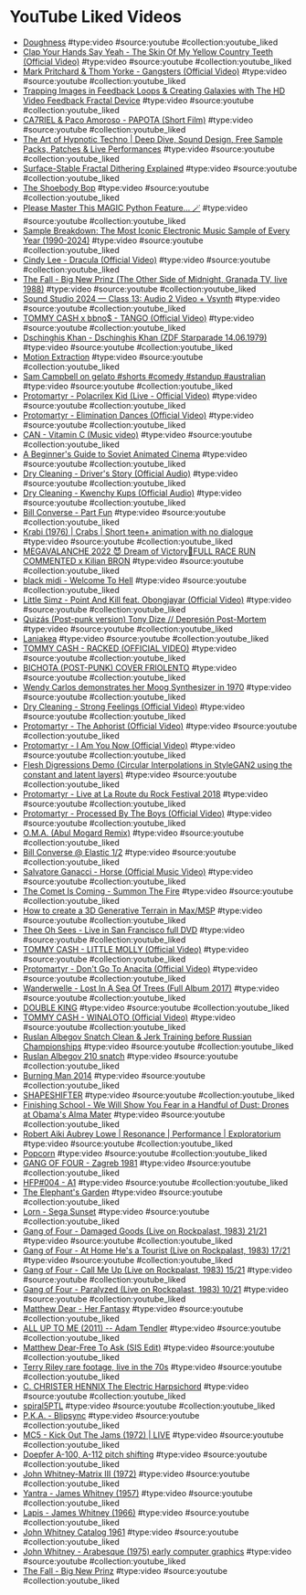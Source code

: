 # YouTube Liked Videos

- [Doughness](https://www.youtube.com/watch?v=ys0lfCjbgvw) #type:video #source:youtube #collection:youtube_liked
- [Clap Your Hands Say Yeah - The Skin Of My Yellow Country Teeth (Official Video)](https://www.youtube.com/watch?v=hMpx2pQZ8P0) #type:video #source:youtube #collection:youtube_liked
- [Mark Pritchard & Thom Yorke - Gangsters (Official Video)](https://www.youtube.com/watch?v=m32xZaxzadw) #type:video #source:youtube #collection:youtube_liked
- [Trapping Images in Feedback Loops & Creating Galaxies with The HD Video Feedback Fractal Device](https://www.youtube.com/watch?v=D3eHKI0nvKA) #type:video #source:youtube #collection:youtube_liked
- [CA7RIEL & Paco Amoroso - PAPOTA (Short Film)](https://www.youtube.com/watch?v=zYc1qMe_kpc) #type:video #source:youtube #collection:youtube_liked
- [The Art of Hypnotic Techno | Deep Dive, Sound Design, Free Sample Packs, Patches & Live Performances](https://www.youtube.com/watch?v=ri9lZVR_eRA) #type:video #source:youtube #collection:youtube_liked
- [Surface-Stable Fractal Dithering Explained](https://www.youtube.com/watch?v=HPqGaIMVuLs) #type:video #source:youtube #collection:youtube_liked
- [The Shoebody Bop](https://www.youtube.com/watch?v=mRNtw_Tc1Jc) #type:video #source:youtube #collection:youtube_liked
- [Please Master This MAGIC Python Feature... 🪄](https://www.youtube.com/watch?v=qqp6QN20CpE) #type:video #source:youtube #collection:youtube_liked
- [Sample Breakdown: The Most Iconic Electronic Music Sample of Every Year (1990-2024)](https://www.youtube.com/watch?v=FpaoCUEhZJM) #type:video #source:youtube #collection:youtube_liked
- [Cindy Lee - Dracula (Official Video)](https://www.youtube.com/watch?v=URewU5ll7VY) #type:video #source:youtube #collection:youtube_liked
- [The Fall - Big New Prinz (The Other Side of Midnight, Granada TV, live 1988)](https://www.youtube.com/watch?v=fx7x8km8d-c) #type:video #source:youtube #collection:youtube_liked
- [Sound Studio 2024 — Class 13: Audio 2 Video + Vsynth](https://www.youtube.com/watch?v=uQzCAnL6S7M) #type:video #source:youtube #collection:youtube_liked
- [TOMMY CASH x bbno$ - TANGO (Official Video)](https://www.youtube.com/watch?v=rkT_gSJS9UU) #type:video #source:youtube #collection:youtube_liked
- [Dschinghis Khan - Dschinghis Khan (ZDF Starparade 14.06.1979)](https://www.youtube.com/watch?v=1AXlVZRpweI) #type:video #source:youtube #collection:youtube_liked
- [Motion Extraction](https://www.youtube.com/watch?v=NSS6yAMZF78) #type:video #source:youtube #collection:youtube_liked
- [Sam Campbell on gelato #shorts #comedy #standup #australian](https://www.youtube.com/watch?v=M-m12GKK-68) #type:video #source:youtube #collection:youtube_liked
- [Protomartyr - Polacrilex Kid (Live - Official Video)](https://www.youtube.com/watch?v=Gz2G5fymqTM) #type:video #source:youtube #collection:youtube_liked
- [Protomartyr - Elimination Dances (Official Video)](https://www.youtube.com/watch?v=6Uf98p7Dsdk) #type:video #source:youtube #collection:youtube_liked
- [CAN - Vitamin C (Music video)](https://www.youtube.com/watch?v=JXsd5W8ofDw) #type:video #source:youtube #collection:youtube_liked
- [A Beginner's Guide to Soviet Animated Cinema](https://www.youtube.com/watch?v=E0OQIraSHqs) #type:video #source:youtube #collection:youtube_liked
- [Dry Cleaning - Driver's Story (Official Audio)](https://www.youtube.com/watch?v=vtPokpCv8Nw) #type:video #source:youtube #collection:youtube_liked
- [Dry Cleaning - Kwenchy Kups (Official Audio)](https://www.youtube.com/watch?v=Wfr1GyyI2Sc) #type:video #source:youtube #collection:youtube_liked
- [Bill Converse - Part Fun](https://www.youtube.com/watch?v=UKBVwZuL71Q) #type:video #source:youtube #collection:youtube_liked
- [Krabi (1976) | Crabs | Short teen+ animation with no dialogue](https://www.youtube.com/watch?v=igROsVAk7fY) #type:video #source:youtube #collection:youtube_liked
- [MEGAVALANCHE 2022 😈 Dream of Victory🥇FULL RACE RUN COMMENTED x Kilian BRON](https://www.youtube.com/watch?v=LkMBvntR1cM) #type:video #source:youtube #collection:youtube_liked
- [black midi - Welcome To Hell](https://www.youtube.com/watch?v=Efmq_uXt1Rk) #type:video #source:youtube #collection:youtube_liked
- [Little Simz - Point And Kill feat. Obongjayar (Official Video)](https://www.youtube.com/watch?v=tvY31eN3gtE) #type:video #source:youtube #collection:youtube_liked
- [Quizás (Post-punk version) Tony Dize // Depresión Post-Mortem](https://www.youtube.com/watch?v=pnNeFDkScbM) #type:video #source:youtube #collection:youtube_liked
- [Laniakea](https://www.youtube.com/watch?v=l0TYmumdjX0) #type:video #source:youtube #collection:youtube_liked
- [TOMMY CASH - RACKED (OFFICIAL VIDEO)](https://www.youtube.com/watch?v=w7yG1P2Nq_w) #type:video #source:youtube #collection:youtube_liked
- [BICHOTA (POST-PUNK) COVER FRIOLENTO](https://www.youtube.com/watch?v=gULONZzTPS8) #type:video #source:youtube #collection:youtube_liked
- [Wendy Carlos demonstrates her Moog Synthesizer in 1970](https://www.youtube.com/watch?v=4SBDH5uhs4Q) #type:video #source:youtube #collection:youtube_liked
- [Dry Cleaning - Strong Feelings (Official Video)](https://www.youtube.com/watch?v=XsujZ82VKDg) #type:video #source:youtube #collection:youtube_liked
- [Protomartyr - The Aphorist (Official Video)](https://www.youtube.com/watch?v=nUoupFNVAaA) #type:video #source:youtube #collection:youtube_liked
- [Protomartyr - I Am You Now (Official Video)](https://www.youtube.com/watch?v=KT72B4NVkyo) #type:video #source:youtube #collection:youtube_liked
- [Flesh Digressions Demo (Circular Interpolations in StyleGAN2 using the constant and latent layers)](https://www.youtube.com/watch?v=zRN1kP_lBY8) #type:video #source:youtube #collection:youtube_liked
- [Protomartyr - Live at La Route du Rock Festival 2018](https://www.youtube.com/watch?v=LZqe00BzOuU) #type:video #source:youtube #collection:youtube_liked
- [Protomartyr - Processed By The Boys (Official Video)](https://www.youtube.com/watch?v=yBQy_S_k-qg) #type:video #source:youtube #collection:youtube_liked
- [O.M.A. (Abul Mogard Remix)](https://www.youtube.com/watch?v=ym-tiseRoX8) #type:video #source:youtube #collection:youtube_liked
- [Bill Converse @ Elastic 1/2](https://www.youtube.com/watch?v=WOQknCbD18c) #type:video #source:youtube #collection:youtube_liked
- [Salvatore Ganacci - Horse (Official Music Video)](https://www.youtube.com/watch?v=NkRkuI0ZgX0) #type:video #source:youtube #collection:youtube_liked
- [The Comet Is Coming - Summon The Fire](https://www.youtube.com/watch?v=G55GspnNkBo) #type:video #source:youtube #collection:youtube_liked
- [How to create a 3D Generative Terrain in Max/MSP](https://www.youtube.com/watch?v=Re3qU4AmUmk) #type:video #source:youtube #collection:youtube_liked
- [Thee Oh Sees - Live in San Francisco full DVD](https://www.youtube.com/watch?v=gQaygNzJVf0) #type:video #source:youtube #collection:youtube_liked
- [TOMMY CASH - LITTLE MOLLY (Official Video)](https://www.youtube.com/watch?v=c8dDGAYc2VM) #type:video #source:youtube #collection:youtube_liked
- [Protomartyr - Don't Go To Anacita (Official Video)](https://www.youtube.com/watch?v=IgvAgWFrC0g) #type:video #source:youtube #collection:youtube_liked
- [Wanderwelle - Lost In A Sea Of Trees (Full Album 2017)](https://www.youtube.com/watch?v=rKpuEekm8GE) #type:video #source:youtube #collection:youtube_liked
- [DOUBLE KING](https://www.youtube.com/watch?v=w_MSFkZHNi4) #type:video #source:youtube #collection:youtube_liked
- [TOMMY CASH - WINALOTO (Official Video)](https://www.youtube.com/watch?v=3OGMrZKIjKU) #type:video #source:youtube #collection:youtube_liked
- [Ruslan Albegov Snatch Clean & Jerk Training before Russian Championships](https://www.youtube.com/watch?v=uPTVheT6Qyk) #type:video #source:youtube #collection:youtube_liked
- [Ruslan Albegov 210 snatch](https://www.youtube.com/watch?v=URMss9ESpoA) #type:video #source:youtube #collection:youtube_liked
- [Burning Man 2014](https://www.youtube.com/watch?v=tI5VzOmUGOo) #type:video #source:youtube #collection:youtube_liked
- [SHAPESHIFTER](https://www.youtube.com/watch?v=kuv5n7Ic2jM) #type:video #source:youtube #collection:youtube_liked
- [Finishing School - We Will Show You Fear in a Handful of Dust: Drones at Obama's Alma Mater](https://www.youtube.com/watch?v=g9rP6qbLBB4) #type:video #source:youtube #collection:youtube_liked
- [Robert Aiki Aubrey Lowe | Resonance | Performance | Exploratorium](https://www.youtube.com/watch?v=Jr_8RmjXK54) #type:video #source:youtube #collection:youtube_liked
- [Popcorn](https://www.youtube.com/watch?v=2eEClYUrIWM) #type:video #source:youtube #collection:youtube_liked
- [GANG OF FOUR - Zagreb 1981](https://www.youtube.com/watch?v=tUSw_2jkDjM) #type:video #source:youtube #collection:youtube_liked
- [HFP#004 - A1](https://www.youtube.com/watch?v=dx3XKbvVcys) #type:video #source:youtube #collection:youtube_liked
- [The Elephant's Garden](https://www.youtube.com/watch?v=vlUR09yRHZU) #type:video #source:youtube #collection:youtube_liked
- [Lorn - Sega Sunset](https://www.youtube.com/watch?v=mauV2NdCs60) #type:video #source:youtube #collection:youtube_liked
- [Gang of Four - Damaged Goods (Live on Rockpalast, 1983) 21/21](https://www.youtube.com/watch?v=YI-9N-PasvM) #type:video #source:youtube #collection:youtube_liked
- [Gang of Four - At Home He's a Tourist (Live on Rockpalast, 1983) 17/21](https://www.youtube.com/watch?v=WKB8EPj_HmI) #type:video #source:youtube #collection:youtube_liked
- [Gang of Four - Call Me Up (Live on Rockpalast, 1983) 15/21](https://www.youtube.com/watch?v=0g6pr4QI1gg) #type:video #source:youtube #collection:youtube_liked
- [Gang of Four - Paralyzed (Live on Rockpalast, 1983) 10/21](https://www.youtube.com/watch?v=q4raTY1Jako) #type:video #source:youtube #collection:youtube_liked
- [Matthew Dear - Her Fantasy](https://www.youtube.com/watch?v=bSgU70Yqj8s) #type:video #source:youtube #collection:youtube_liked
- [ALL UP TO ME (2011) -- Adam Tendler](https://www.youtube.com/watch?v=tLkCq49hwjE) #type:video #source:youtube #collection:youtube_liked
- [Matthew Dear-Free To Ask  (SIS Edit)](https://www.youtube.com/watch?v=-QxDEQNw68s) #type:video #source:youtube #collection:youtube_liked
- [Terry Riley rare footage, live in the 70s](https://www.youtube.com/watch?v=QE2CEh66gTg) #type:video #source:youtube #collection:youtube_liked
- [C. CHRISTER HENNIX The Electric Harpsichord](https://www.youtube.com/watch?v=DqCgsN3_4Hc) #type:video #source:youtube #collection:youtube_liked
- [spiral5PTL](https://www.youtube.com/watch?v=hw9kY85DkfE) #type:video #source:youtube #collection:youtube_liked
- [P.K.A. - Blipsync](https://www.youtube.com/watch?v=_UjK8nF6NV4) #type:video #source:youtube #collection:youtube_liked
- [MC5 - Kick Out The Jams (1972) | LIVE](https://www.youtube.com/watch?v=Oeyt9wNYhnQ) #type:video #source:youtube #collection:youtube_liked
- [Doepfer A-100, A-112 pitch shifting](https://www.youtube.com/watch?v=wdwe87zq97k) #type:video #source:youtube #collection:youtube_liked
- [John Whitney-Matrix III (1972)](https://www.youtube.com/watch?v=ZrKgyY5aDvA) #type:video #source:youtube #collection:youtube_liked
- [Yantra - James Whitney (1957)](https://www.youtube.com/watch?v=nvWwlZSXaR0) #type:video #source:youtube #collection:youtube_liked
- [Lapis - James Whitney (1966)](https://www.youtube.com/watch?v=kzniaKxMr2g) #type:video #source:youtube #collection:youtube_liked
- [John Whitney Catalog 1961](https://www.youtube.com/watch?v=TbV7loKp69s) #type:video #source:youtube #collection:youtube_liked
- [John Whitney - Arabesque (1975) early computer graphics](https://www.youtube.com/watch?v=w7h0ppnUQhE) #type:video #source:youtube #collection:youtube_liked
- [The Fall - Big New Prinz](https://www.youtube.com/watch?v=wygQmJ59E4Q) #type:video #source:youtube #collection:youtube_liked
